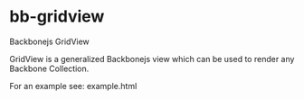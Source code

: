bb-gridview
===========

Backbonejs GridView

GridView is a generalized Backbonejs view which can be used to render any Backbone Collection.

For an example see: example.html

